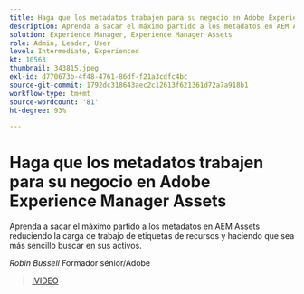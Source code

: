 ```yaml
---
title: Haga que los metadatos trabajen para su negocio en Adobe Experience Manager Assets
description: Aprenda a sacar el máximo partido a los metadatos en AEM Assets reduciendo la carga de trabajo de etiquetas de recursos y haciendo que sea más sencillo buscar en sus activos.
solution: Experience Manager, Experience Manager Assets
role: Admin, Leader, User
level: Intermediate, Experienced
kt: 10563
thumbnail: 343815.jpeg
exl-id: d770673b-4f48-4761-86df-f21a3cdfc4bc
source-git-commit: 1792dc318643aec2c12613f621361d72a7a918b1
workflow-type: tm+mt
source-wordcount: '81'
ht-degree: 93%

---
```


# Haga que los metadatos trabajen para su negocio en Adobe Experience Manager Assets

Aprenda a sacar el máximo partido a los metadatos en AEM Assets reduciendo la carga de trabajo de etiquetas de recursos y haciendo que sea más sencillo buscar en sus activos.

*Robin Bussell* Formador sénior/Adobe

>[!VIDEO](https://video.tv.adobe.com/v/343815/?quality=12&learn=on)
